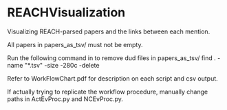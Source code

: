 # REACHVisualization

Visualizing REACH-parsed papers and the links between each mention.


All papers in papers_as_tsv/ must not be empty.

Run the following command in to remove dud files in papers_as_tsv/
find . -name "*.tsv" -size -280c -delete

Refer to WorkFlowChart.pdf for description on each script and csv output.

If actually trying to replicate the workflow procedure, manually change paths in ActEvProc.py and NCEvProc.py.
